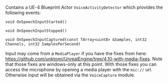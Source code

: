 Contains a UE-4 Blueprint Actor <code>VoiceActivityDetector</code> which provides the following events:
  
	void OnSpeechInputStarted()

	void OnSpeechInputStopped()

	void OnSpeechInputCaptured(const TArray<uint8> &Samples, int32 Channels, int32 SamplesPerSecond)
	
Input may come from a <code>MediaPlayer</code> if you have the fixes from here: https://github.com/unktomi/UnrealEngine/tree/4.10-with-media-fixes. 
Note that those fixes are windows-only at this point. With those fixes you can access the microphone by opening a media player with the <code>mic://</code> url. Otherwise input will be obtained via the <code>VoiceCapture</code> module.
